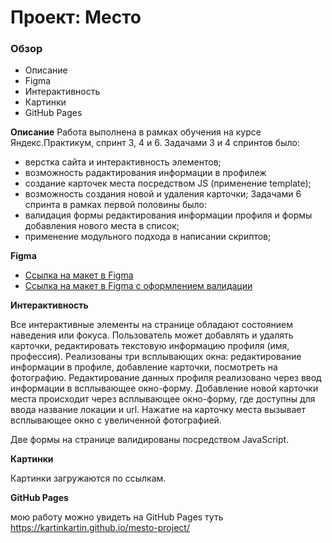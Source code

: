 # Проект: Место

### Обзор
* Описание
* Figma
* Интерактивность
* Картинки
* GitHub Pages

**Описание**
Работа выполнена в рамках обучения на курсе Яндекс.Практикум, спринт 3, 4 и 6. 
Задачами 3 и 4 спринтов было:
- верстка сайта и интерактивность элементов;
- возможность радактирования информации в профилеж
- создание карточек места посредством JS (применение template);
- возможность создания новой и удаления карточки;
Задачами 6 спринта в рамках первой половины было: 
- валидация формы редактирования информации профиля и формы добавления нового места в список;
- применение модульного подхода в написании скриптов;


**Figma**

* [Ссылка на макет в Figma](https://www.figma.com/file/2cn9N9jSkmxD84oJik7xL7/JavaScript.-Sprint-4?node-id=0%3A1)
* [Ссылка на макет в Figma с оформлением валидации](https://www.figma.com/file/kRVLKwYG3d1HGLvh7JFWRT/JavaScript.-Sprint-6?node-id=0%3A1)

**Интерактивность**

Все интерактивные элементы на странице обладают состоянием наведения или фокуса.
Пользователь может добавлять и удалять карточки, редактировать текстовую информацию профиля (имя, профессия).
Реализованы три всплывающих окна: редактирование информации в профиле, добавление карточки, посмотреть на фотографию.
Редактирование данных профиля реализовано через ввод информации в всплывающее окно-форму.
Добавление новой карточки места происходит через всплывающее окно-форму, где доступны для ввода название локации и url.
Нажатие на карточку места вызывает всплывающее окно с увеличенной фотографией.

Две формы на странице валидированы посредством JavaScript.


**Картинки**

Картинки загружаются по ссылкам.

**GitHub Pages**

мою работу можно увидеть на GitHub Pages туть https://kartinkartin.github.io/mesto-project/